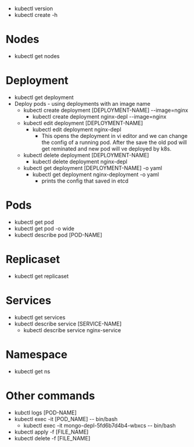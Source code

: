 #

- kubectl version
- kubectl create -h

# Nodes

- kubectl get nodes

# Deployment

- kubectl get deployment
- Deploy pods - using deployments with an image name
  - kubectl create deployment [DEPLOYMENT-NAME] --image=nginx
    - kubectl create deployment nginx-depl --image=nginx
  - kubectl edit deployment [DEPLOYMENT-NAME]
    - kubectl edit deployment nginx-depl
      - This opens the deployment in vi editor and we can change the config of a running pod. After the save the old pod will get reminated and new pod will ve deployed by k8s.
  - kubectl delete deployment [DEPLOYMENT-NAME]
    - kubectl delete deployment nginx-depl
  - kubectl get deployment [DEPLOYMENT-NAME] -o yaml
    - kubectl get deployment nginx-deployment -o yaml
      - prints the config that saved in etcd 

# Pods

- kubectl get pod
- kubectl get pod -o wide
- kubectl describe pod [POD-NAME]

# Replicaset

- kubectl get replicaset

# Services

- kubectl get services
- kubectl describe service [SERVICE-NAME]
  - kubectl describe service nginx-service

# Namespace

- kubectl get ns

# Other commands

- kubctl logs [POD-NAME]
- kubectl exec -it [POD_NAME] -- bin/bash
  - kubectl exec -it mongo-depl-5fd6b7d4b4-wbxcs -- bin/bash
- kubectl apply -f [FILE_NAME]
- kubectl delete -f [FILE_NAME]
